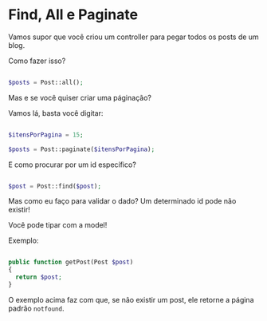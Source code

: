 # Find, All e Paginate

Vamos supor que você criou um controller para pegar todos os posts de um blog.

Como fazer isso?

```php

$posts = Post::all();

```

Mas e se você quiser criar uma páginação?

Vamos lá, basta você digitar:

```php

$itensPorPagina = 15;

$posts = Post::paginate($itensPorPagina);

```

E como procurar por um id específico?

```php

$post = Post::find($post);

```

Mas como eu faço para validar o dado? Um determinado id pode não existir!

Você pode tipar com a model!

Exemplo:

```php

public function getPost(Post $post)
{
  return $post;
}

```

O exemplo acima faz com que, se não existir um post, ele retorne a página padrão `notfound`.